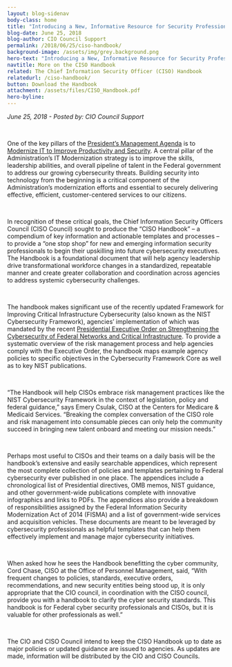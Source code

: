 ```yaml
---
layout: blog-sidenav
body-class: home
title: "Introducing a New, Informative Resource for Security Professionals"
blog-date: June 25, 2018
blog-author: CIO Council Support
permalink: /2018/06/25/ciso-handbook/
background-image: /assets/img/grey.background.png
hero-text: "Introducing a New, Informative Resource for Security Professionals"
navtitle: More on the CISO Handbook
related: The Chief Information Security Officer (CISO) Handbook
relatedurl: /ciso-handbook/
button: Download the Handbook
attachment: /assets/files/CISO_Handbook.pdf
hero-byline:
---
```

<i>June 25, 2018 - Posted by: CIO Council Support</i>

<br>

One of the key pillars of the <a href="https://www.performance.gov/PMA/">President’s Management Agenda</a> is to <a href="https://www.performance.gov/CAP/CAP_goal_1.html">Modernize IT to Improve Productivity and Security</a>. A central pillar of the Administration’s IT Modernization strategy is to improve the skills, leadership abilities, and overall pipeline of talent in the Federal government to address our growing cybersecurity threats. Building security into technology from the beginning is a critical component of the Administration’s modernization efforts and essential to securely delivering effective, efficient, customer-centered services to our citizens.

<br>
 
In recognition of these critical goals, the Chief Information Security Officers Council (CISO Council) sought to produce the “CISO Handbook” – a compendium of key information and actionable templates and processes – to provide a “one stop shop” for new and emerging information security professionals to begin their upskilling into future cybersecurity executives. The Handbook is a foundational document that will help agency leadership drive transformational workforce changes in a standardized, repeatable manner and create greater collaboration and coordination across agencies to address systemic cybersecurity challenges.

<br>

The handbook makes significant use of the recently updated Framework for Improving Critical Infrastructure Cybersecurity (also known as the NIST Cybersecurity Framework), agencies’ implementation of which was mandated by the recent <a href="https://www.whitehouse.gov/presidential-actions/presidential-executive-order-strengthening-cybersecurity-federal-networks-critical-infrastructure/">Presidential Executive Order on Strengthening the Cybersecurity of Federal Networks and Critical Infrastructure</a>. To provide a systematic overview of the risk management process and help agencies comply with the Executive Order, the handbook maps example agency policies to specific objectives in the Cybersecurity Framework Core as well as to key NIST publications.

<br>
 
“The Handbook will help CISOs embrace risk management practices like the NIST Cybersecurity Framework in the context of legislation, policy and federal guidance,” says Emery Csulak, CISO at the Centers for Medicare & Medicaid Services. “Breaking the complex conversation of the CISO role and risk management into consumable pieces can only help the community succeed in bringing new talent onboard and meeting our mission needs.”

<br>

Perhaps most useful to CISOs and their teams on a daily basis will be the handbook’s extensive and easily searchable appendices, which represent the most complete collection of policies and templates pertaining to Federal cybersecurity ever published in one place. The appendices include a chronological list of Presidential directives, OMB memos, NIST guidance, and other government-wide publications complete with innovative infographics and links to PDFs. The appendices also provide a breakdown of responsibilities assigned by the Federal Information Security Modernization Act of 2014 (FISMA) and a list of government-wide services and acquisition vehicles. These documents are meant to be leveraged by cybersecurity professionals as helpful templates that can help them effectively implement and manage major cybersecurity initiatives.
 
 <br>
 
When asked how he sees the Handbook benefitting the cyber community, Cord Chase, CISO at the Office of Personnel Management, said, “With frequent changes to policies, standards, executive orders, recommendations, and new security entities being stood up, it is only appropriate that the CIO council, in coordination with the CISO council, provide you with a handbook to clarify the cyber security standards. This handbook is for Federal cyber security professionals and CISOs, but it is valuable for other professionals as well.” 
 
 <br>
 
The CIO and CISO Council intend to keep the CISO Handbook up to date as major policies or updated guidance are issued to agencies. As updates are made, information will be distributed by the CIO and CISO Councils.
